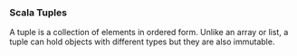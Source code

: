 ### Scala Tuples

A tuple is a collection of elements in ordered form. Unlike an array or list, a tuple can hold objects with different types but they are also immutable.



